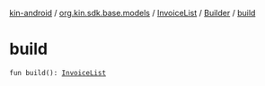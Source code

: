 [kin-android](../../../index.md) / [org.kin.sdk.base.models](../../index.md) / [InvoiceList](../index.md) / [Builder](index.md) / [build](./build.md)

# build

`fun build(): `[`InvoiceList`](../index.md)